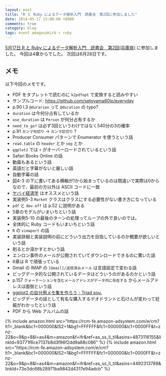 ```yaml
---
layout: post
title: "R と Ruby によるデータ解析入門　読書会　第2回に参加しました"
date: 2014-05-17 13:00:00 +0900
comments: true
category: blog
tags: event amagasakirb r ruby
---
```

[5月17日 R と Ruby によるデータ解析入門　読書会　第2回(兵庫県)](http://kokucheese.com/event/index/168617/)
に参加しました。
今回は4章からでした。
次回は6月28日です。

<!--more-->

## メモ

以下今回のメモです。

- PDF をタブレットで読むのに `k2pdfopt` で変換すると読みやすい
- サンプルコード: <https://github.com/setoyama60jp/everyday>
- p.90 l.3 `@durarion` って `@duration` の typo?
- `duration` は今何分占有しているか
- `use_duration` は `Person` が何分占有するか
- `need_to_go?` は必ず3回というわけではなく540分の3の確率
- p.91 `カンマ句切り` -> `カンマ区切り` ?
- Producer Consumer パターンで Enumerator を使うという話
- `read.table` の `header` とか `sep` とか
- `ggplot2` では `+` がオーバーロードされているという話
- Safari Books Online の話
- 動画もあるという話
- 英語だと字幕がないと厳しい話
- 自動字幕の話
- 図4-3 の下に書いてある横軸が1から始まっているのは間違いで実際は0からなので、最初の方以外は ASCII コードに一致
- [ヤバイ経済学](http://amzn.to/2oFeaJZ) はオススメという話
- 実装例5-3 `Market` クラスはクラスにする必要性がない書き方になっている
- `pdf` と `dev.off` は p.52 に説明がある
- 5章のモデルがいまいちという話
- 実装例5-10 の最後のターンの処理ってループの外で良いのでは。
- 全体的に Ruby コードもいまいちという話
- `R` の `viewport` の話
- 実装詳細と実装説明の前にどういう出力を目指しているのか概要が欲しいという話
- 削るとか溶かすとかいう話
- エンロン事件のメールが公開されていてダウンロードできるのに驚いた話
- 6章は R で頑張っている
- Gmail の IMAP の `[Gmail]/送信済みメール` は言語設定で変わる話
- ビッグデータ的な公開されているデータはどういうのがあるのかという話
- p.157 `クォーテーションを含むメールアドレスがデータ内に存在する` からメールアドレスは面倒という話
- [ggplot2 の自分用メモ集を作ろう - Triad sou.](http://d.hatena.ne.jp/triadsou/20100528/1275042816)
- ビッグデータの話として有名な購入するデオドラントと石けんが変わって妊娠がわかったという話
- PDF から Web アルバムの話

<div class="amazon">
{% include amazon.html src="https://rcm-fe.amazon-adsystem.com/e/cm?lt1=_blank&bc1=000000&IS2=1&bg1=FFFFFF&fc1=000000&lc1=0000FF&t=znz-22&o=9&p=8&l=as4&m=amazon&f=ifr&ref=as_ss_li_til&asins=4873116155&linkId=93771f6ce7137b8d3f96f2dd9a88c086" %}
{% include amazon.html src="https://rcm-fe.amazon-adsystem.com/e/cm?lt1=_blank&bc1=000000&IS2=1&bg1=FFFFFF&fc1=000000&lc1=0000FF&t=znz-22&o=9&p=8&l=as4&m=amazon&f=ifr&ref=as_ss_li_til&asins=4492313788&linkId=73e3dc68b28971ba9842d4317e94adcb" %}
</div>
